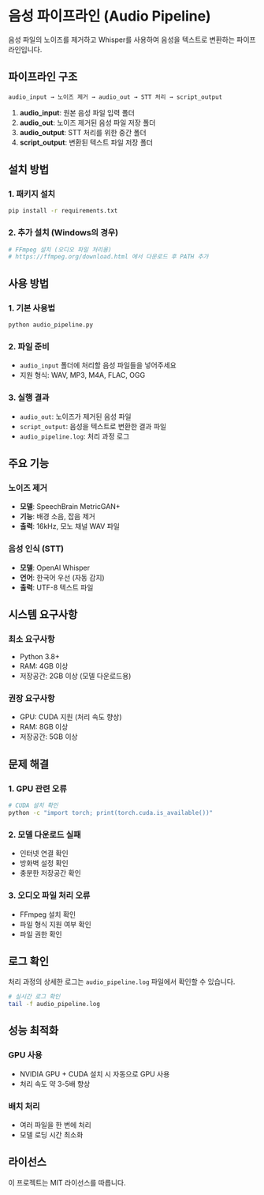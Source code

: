 # 음성 파이프라인 (Audio Pipeline)

음성 파일의 노이즈를 제거하고 Whisper를 사용하여 음성을 텍스트로 변환하는 파이프라인입니다.

## 파이프라인 구조

```
audio_input → 노이즈 제거 → audio_out → STT 처리 → script_output
```

1. **audio_input**: 원본 음성 파일 입력 폴더
2. **audio_out**: 노이즈 제거된 음성 파일 저장 폴더  
3. **audio_output**: STT 처리를 위한 중간 폴더
4. **script_output**: 변환된 텍스트 파일 저장 폴더

## 설치 방법

### 1. 패키지 설치
```bash
pip install -r requirements.txt
```

### 2. 추가 설치 (Windows의 경우)
```bash
# FFmpeg 설치 (오디오 파일 처리용)
# https://ffmpeg.org/download.html 에서 다운로드 후 PATH 추가
```

## 사용 방법

### 1. 기본 사용법
```bash
python audio_pipeline.py
```

### 2. 파일 준비
- `audio_input` 폴더에 처리할 음성 파일들을 넣어주세요
- 지원 형식: WAV, MP3, M4A, FLAC, OGG

### 3. 실행 결과
- `audio_out`: 노이즈가 제거된 음성 파일
- `script_output`: 음성을 텍스트로 변환한 결과 파일
- `audio_pipeline.log`: 처리 과정 로그

## 주요 기능

### 노이즈 제거
- **모델**: SpeechBrain MetricGAN+
- **기능**: 배경 소음, 잡음 제거
- **출력**: 16kHz, 모노 채널 WAV 파일

### 음성 인식 (STT)
- **모델**: OpenAI Whisper
- **언어**: 한국어 우선 (자동 감지)
- **출력**: UTF-8 텍스트 파일

## 시스템 요구사항

### 최소 요구사항
- Python 3.8+
- RAM: 4GB 이상
- 저장공간: 2GB 이상 (모델 다운로드용)

### 권장 요구사항
- GPU: CUDA 지원 (처리 속도 향상)
- RAM: 8GB 이상
- 저장공간: 5GB 이상

## 문제 해결

### 1. GPU 관련 오류
```bash
# CUDA 설치 확인
python -c "import torch; print(torch.cuda.is_available())"
```

### 2. 모델 다운로드 실패
- 인터넷 연결 확인
- 방화벽 설정 확인
- 충분한 저장공간 확인

### 3. 오디오 파일 처리 오류
- FFmpeg 설치 확인
- 파일 형식 지원 여부 확인
- 파일 권한 확인

## 로그 확인

처리 과정의 상세한 로그는 `audio_pipeline.log` 파일에서 확인할 수 있습니다.

```bash
# 실시간 로그 확인
tail -f audio_pipeline.log
```

## 성능 최적화

### GPU 사용
- NVIDIA GPU + CUDA 설치 시 자동으로 GPU 사용
- 처리 속도 약 3-5배 향상

### 배치 처리
- 여러 파일을 한 번에 처리
- 모델 로딩 시간 최소화

## 라이선스

이 프로젝트는 MIT 라이선스를 따릅니다.
